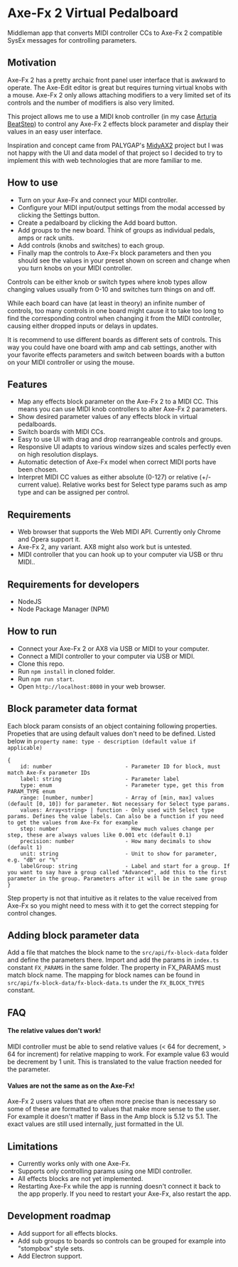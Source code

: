 # Axe-Fx 2 Virtual Pedalboard
Middleman app that converts MIDI controller CCs to Axe-Fx 2 compatible SysEx messages for controlling parameters.

## Motivation
Axe-Fx 2 has a pretty archaic front panel user interface that is awkward to operate. 
The Axe-Edit editor is great but requires turning virtual knobs with a mouse.
Axe-Fx 2 only allows attaching modifiers to a very limited set of its controls and the number of modifiers is also very limited.

This project allows me to use a MIDI knob controller (in my case [Arturia BeatStep](https://www.arturia.com/products/hybrid-synths/beatstep/overview)) to
control any Axe-Fx 2 effects block parameter and display their values in an easy user interface.

Inspiration and concept came from PALYGAP's [MidyAX2](https://github.com/PALYGAP/MidyAX-2) project but 
I was not happy with the UI and data model of that project so I decided to try to implement this with web technologies that are more familiar to me.

## How to use
- Turn on your Axe-Fx and connect your MIDI controller.
- Configure your MIDI input/output settings from the modal accessed by clicking the Settings button. 
- Create a pedalboard by clicking the Add board button.
- Add groups to the new board. Think of groups as individual pedals, amps or rack units.
- Add controls (knobs and switches) to each group. 
- Finally map the controls to Axe-Fx block parameters and then you should see the values in your preset shown on screen and change when you turn knobs on your MIDI controller.

Controls can be either knob or switch types where knob types allow changing values usually from 0-10 and switches turn things on and off.

While each board can have (at least in theory) an infinite number of controls, too many controls in one board might cause it to take too long to find the corresponding control when changing it from the MIDI controller, causing either dropped inputs or delays in updates.

It is recommend to use different boards as different sets of controls. This way you could have one board with amp and cab settings, another with your favorite effects parameters and switch between boards with a button on your MIDI controller or using the mouse.

## Features
- Map any effects block parameter on the Axe-Fx 2 to a MIDI CC. This means you can use MIDI knob controllers to alter Axe-Fx 2 parameters.
- Show desired parameter values of any effects block in virtual pedalboards.
- Switch boards with MIDI CCs.
- Easy to use UI with drag and drop rearrangeable controls and groups.
- Responsive UI adapts to various window sizes and scales perfectly even on high resolution displays.
- Automatic detection of Axe-Fx model when correct MIDI ports have been chosen.
- Interpret MIDI CC values as either absolute (0-127) or relative (+/- current value). Relative works best for Select type params such as amp type and can be assigned per control.

## Requirements
- Web browser that supports the Web MIDI API. Currently only Chrome and Opera support it.
- Axe-Fx 2, any variant. AX8 might also work but is untested.
- MIDI controller that you can hook up to your computer via USB or thru MIDI..

## Requirements for developers
- NodeJS
- Node Package Manager (NPM)

## How to run
- Connect your Axe-Fx 2 or AX8 via USB or MIDI to your computer.
- Connect a MIDI controller to your computer via USB or MIDI.
- Clone this repo.
- Run `npm install` in cloned folder.
- Run `npm run start`.
- Open `http://localhost:8080` in your web browser.

## Block parameter data format
Each block param consists of an object containing following properties. Propeties that are using default values don't need to be defined. Listed below in `property name: type - description (default value if applicable)`
```
{
    id: number                       - Parameter ID for block, must match Axe-Fx parameter IDs
    label: string                    - Parameter label
    type: enum                       - Parameter type, get this from PARAM_TYPE enum
    range: [number, number]          - Array of [min, max] values (default [0, 10]) for parameter. Not necessary for Select type params.
    values: Array<string> | function - Only used with Select type params. Defines the value labels. Can also be a function if you need to get the values from Axe-Fx for example
    step: number                     - How much values change per step, these are always values like 0.001 etc (default 0.1)
    precision: number                - How many decimals to show (default 1)
    unit: string                     - Unit to show for parameter, e.g. "dB" or "%"
    labelGroup: string               - Label and start for a group. If you want to say have a group called "Advanced", add this to the first parameter in the group. Parameters after it will be in the same group
}
```
Step property is not that intuitive as it relates to the value received from Axe-Fx so you might need to mess with it to get the correct stepping for control changes.

## Adding block parameter data
Add a file that matches the block name to the `src/api/fx-block-data` folder and define the parameters there. Import and add the params in `index.ts` constant `FX_PARAMS` in the same folder. The property in FX_PARAMS must match block name.
The mapping for block names can be found in `src/api/fx-block-data/fx-block-data.ts` under the `FX_BLOCK_TYPES` constant. 

## FAQ
#### The relative values don't work!
MIDI controller must be able to send relative values (< 64 for decrement, > 64 for increment) for relative mapping to work. For example value 63 would be decrement by 1 unit. This is translated to the value fraction needed for the parameter.
#### Values are not the same as on the Axe-Fx!
Axe-Fx 2 users values that are often more precise than is necessary so some of these are formatted to values that make more sense to the user. For example it doesn't matter if Bass in the Amp block is 5.12 vs 5.1. The exact values are still used internally, just formatted in the UI.

## Limitations
- Currently works only with one Axe-Fx.
- Supports only controlling params using one MIDI controller.
- All effects blocks are not yet implemented.
- Restarting Axe-Fx while the app is running doesn't connect it back to the app properly. If you need to restart your Axe-Fx, also restart the app.

## Development roadmap
- Add support for all effects blocks.
- Add sub groups to boards so controls can be grouped for example into "stompbox" style sets.
- Add Electron support.
